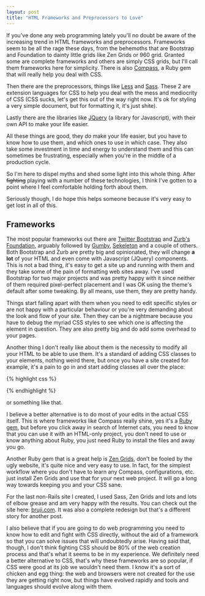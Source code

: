 ```yaml
---
layout: post
title: "HTML Frameworks and Preprocessors to Love"
---
```


If you've done any web programming lately you'll no doubt be aware of the increasing trend in HTML frameworks and preprocessors. Frameworks seem to be all the rage these days, from the behemoths that are Bootstrap and Foundation to dainty little grids like Zen Grids or 960 grid. Granted some are complete frameworks and others are simply CSS grids, but I'll call them frameworks here for simplicity. There is also [Compass](http://compass-style.org/), a Ruby gem that will really help you deal with CSS.

Then there are the preprocessors, things like [Less](http://lesscss.org/) and [Sass](http://sass-lang.com/). These 2 are extension languages for CSS to help you deal with the mess and mediocrity of CSS (CSS sucks, let's get this out of the way right now. It's ok for styling a very simple document, but for formatting it, it's just shite).

Lastly there are the libraries like [JQuery](http://jquery.com/) (a library for Javascript), with their own API to make your life easier.

All these things are good, they *do* make your life easier, but you have to know how to use them, and which ones to use in which case. They also take some investment in time and energy to understand them and this can sometimes be frustrating, especially when you're in the middle of a production cycle.

So I'm here to dispel myths and shed some light into this whole thing. After <strike>fighting</strike> playing with a number of these technologies, I think I've gotten to a point where I feel comfortable holding forth about them. 

Seriously though, I do hope this helps someone because it's very easy to get lost in all of this.

## Frameworks
The most popular frameworks out there are [Twitter Bootstrap](http://getbootstrap.com/) and [Zurb's Foundation](http://foundation.zurb.com/), arguably followed by [Gumby](http://gumbyframework.com/), [Sekeleton](http://www.getskeleton.com/) and a couple of others. Both Bootstrap and Zurb are pretty big and opinionated, they will change **a lot** of your HTML and even come with Javascript (JQuery) components. This is not a bad thing, it's easy to get a site up and running with them and they take some of the pain of formatting web sites away. I've used Bootstrap for two major projects and was pretty happy with it since neither of them required pixel-perfect placement and I was OK using the theme's default after some tweaking. By all means, use them, they are pretty handy.

Things start falling apart with them when you need to edit specific styles or are not happy with a particular behaviour or you're very demanding about the look and flow of your site. Then they can be a nightmare because you have to debug the myriad CSS styles to see which one is affecting the element in question. They are also pretty big and do add some overhead to your pages.

Another thing I don't really like about them is the necessity to modify all your HTML to be able to use them. It's a standard of adding CSS classes to your elements, nothing weird there, but once you have a site created for example, it's a pain to go in and start adding classes all over the place:

{% highlight css %}
	<section class='col-md-8 col-sm-2 pull_right'>
{% endhighlight %}

or something like that.

I believe a better alternative is to do most of your edits in the actual CSS itself. This is where frameworks like Compass really shine, yes it's a [Ruby](https://www.ruby-lang.org/en/) [gem](http://rubygems.org/), but before you click away in search of Internet cats, you need to know that you can use it with an HTML-only project, you don't need to use or know anything about Ruby, you just need Ruby to install the files and away you go. 

Another Ruby gem that is a great help is [Zen Grids](http://zengrids.com/), don't be fooled by the ugly website, it's quite nice and very easy to use. In fact, for the simplest workflow where you don't have to learn any Compass, configurations, etc. just install Zen Grids and use that for your next web project. It will go a long way towards keeping you and your CSS sane.

For the last non-Rails site I created, I used Sass, Zen Grids and lots and lots of elbow grease and am very happy with the results. You can check out the site here: [bruji.com](http://bruji.com). It was also a complete redesign but that's a different story for another post.

I also believe that if you are going to do web programming you need to know how to edit and fight with CSS directly, without the aid of a framework so that you can solve issues that will undoubtedly arise. Having said that, though, I don't think fighting CSS should be 80% of the web creation process and that's what it seems to be in my experience. We definitely need a better alternative to CSS, that's why these frameworks are so popular, if CSS were good at its job we wouldn't need them. I know it's a sort of chicken and egg thing: the web and browsers were not created for the use they are getting right now, but things have evolved rapidly and tools and languages should evolve along with them.
